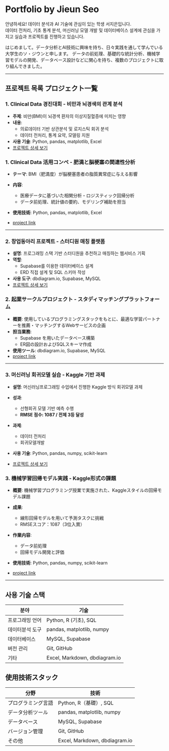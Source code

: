 # Portfolio by Jieun Seo

안녕하세요! 데이터 분석과 AI 기술에 관심이 있는 학생 서지은입니다.  
데이터 전처리, 기초 통계 분석, 머신러닝 모델 개발 및 데이터베이스 설계에 관심을 가지고 실습과 프로젝트를 진행하고 있습니다.

はじめまして。データ分析とAI技術に興味を持ち、日々実践を通して学んでいる大学生のソ・ジウンと申します。
データの前処理、基礎的な統計分析、機械学習モデルの開発、データベース設計などに関心を持ち、複数のプロジェクトに取り組んできました。

---

## 프로젝트 목록 プロジェクト一覧

### 1. Clinical Data 경진대회 - 비만과 뇌경색의 관계 분석

- **주제**: 비만(BMI)이 뇌경색 환자의 이상지질혈증에 미치는 영향
- **내용**:
  - 의료데이터 기반 상관분석 및 로지스틱 회귀 분석
  - 데이터 전처리, 통계 요약, 모델링 지원
- **사용 기술**: Python, pandas, matplotlib, Excel
- [프로젝트 상세 보기](./clinical-data-competition/README.md)

### 1. Clinical Data 活用コンペ - 肥満と脳梗塞の関連性分析
- **テーマ**: BMI（肥満度）が脳梗塞患者の脂質異常症に与える影響

- **内容**:
  - 医療データに基づいた相関分析・ロジスティック回帰分析
  - データ前処理、統計値の要約、モデリング補助を担当
- **使用技術**: Python, pandas, matplotlib, Excel
- [project link](./clinical-data-competition/README.md)
---

### 2. 창업동아리 프로젝트 - 스터디원 매칭 플랫폼

- **설명**: 프로그래밍 스택 기반 스터디원을 추천하고 매칭하는 웹서비스 기획
- **역할**:
  - Supabase를 이용한 데이터베이스 설계
  - ERD 직접 설계 및 SQL 스키마 작성
- **사용 도구**: dbdiagram.io, Supabase, MySQL
- [프로젝트 상세 보기](./study-matching/README.md)

### 2. 起業サークルプロジェクト - スタディマッチングプラットフォーム
- **概要**: 使用しているプログラミングスタックをもとに、最適な学習パートナーを推薦・マッチングするWebサービスの企画
- **担当業務**:
  - Supabase を用いたデータベース構築
  - ER図の設計およびSQLスキーマ作成
- **使用ツール**: dbdiagram.io, Supabase, MySQL
- [project link](./study-matching/README.md)
---

### 3. 머신러닝 회귀모델 실습 - Kaggle 기반 과제

- **설명**: 머신러닝프로그래밍 수업에서 진행한 Kaggle 방식 회귀모델 과제
- **성과**:
  - 선형회귀 모델 기반 예측 수행
  - **RMSE 점수: 1087 / 전체 3등 달성** 
- **과제**:
  - 데이터 전처리
  - 회귀모델개발
  
- **사용 기술**: Python, pandas, numpy, scikit-learn
- [프로젝트 상세 보기](./ml-kaggle-regression/README.md)

### 3. 機械学習回帰モデル実践 - Kaggle形式の課題
- **概要**: 機械学習プログラミング授業で実施された、Kaggleスタイルの回帰モデル課題
- **成果**:
  - 線形回帰モデルを用いて予測タスクに挑戦
  - RMSEスコア：1087（3位入賞）
- **作業内容**:
  - データ前処理
  - 回帰モデル開発と評価
  
- **使用技術**: Python, pandas, numpy, scikit-learn
- [project link](./ml-kaggle-regression/README.md)
---

## 사용 기술 스택

| 분야 | 기술 |
|------|------|
| 프로그래밍 언어 | Python, R (기초), SQL |
| 데이터분석 도구 | pandas, matplotlib, numpy |
| 데이터베이스 | MySQL, Supabase |
| 버전 관리 | Git, GitHub |
| 기타 | Excel, Markdown, dbdiagram.io |

## 使用技術スタック

| 分野        | 技術                            |
| --------- | ----------------------------- |
| プログラミング言語 | Python, R（基礎）, SQL            |
| データ分析ツール  | pandas, matplotlib, numpy     |
| データベース    | MySQL, Supabase               |
| バージョン管理   | Git, GitHub                   |
| その他       | Excel, Markdown, dbdiagram.io |
